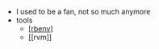 - I used to be a fan, not so much anymore
- tools
	- [[rbenv]]
	- [[rvm]]

[//begin]: # "Autogenerated link references for markdown compatibility"
[rbenv]: rbenv.md "rbenv"
[//end]: # "Autogenerated link references"